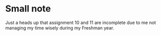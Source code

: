# Small note

Just a heads up that assignment 10 and 11 are incomplete due to me not managing my time wisely during my Freshman year.
